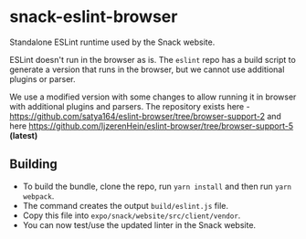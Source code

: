 # snack-eslint-browser

Standalone ESLint runtime used by the Snack website.

ESLint doesn't run in the browser as is. The `eslint` repo has a build script to generate a version that runs in the browser, but we cannot use additional plugins or parser.

We use a modified version with some changes to allow running it in browser with additional plugins and parsers. The repository exists here - https://github.com/satya164/eslint-browser/tree/browser-support-2 and here https://github.com/IjzerenHein/eslint-browser/tree/browser-support-5 **(latest)**

## Building

- To build the bundle, clone the repo, run `yarn install` and then run `yarn webpack`.
- The command creates the output `build/eslint.js` file.
- Copy this file into `expo/snack/website/src/client/vendor`.
- You can now test/use the updated linter in the Snack website.
